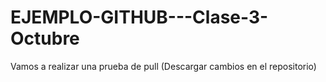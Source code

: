 # EJEMPLO-GITHUB---Clase-3-Octubre

Vamos a realizar una prueba de pull (Descargar cambios en el repositorio)
